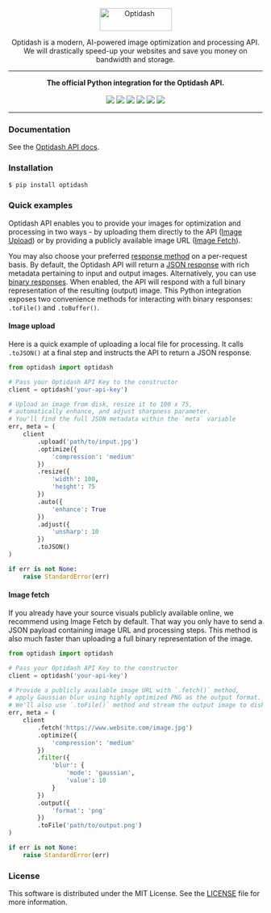 <p align="center"><a href="https://optidash.ai"><img src="media/logotype.png" alt="Optidash" width="143" height="45"/></a></p>

<p align="center">
Optidash is a modern, AI-powered image optimization and processing API.<br>We will drastically speed-up your websites and save you money on bandwidth and storage.
</p>

---
<p align="center">
<strong>The official Python integration for the Optidash API.</strong><br>
<br>
<img src="https://img.shields.io/pypi/v/optidash?style=flat&color=success"/>
<img src="https://img.shields.io/pypi/pyversions/optidash?style=flat&color=success"/>
<img src="https://img.shields.io/snyk/vulnerabilities/github/optidash-ai/optidash-python?style=flat&color=success"/>
<img src="https://img.shields.io/github/issues-raw/optidash-ai/optidash-python?style=flat&color=success"/>
<img src="https://img.shields.io/pypi/l/optidash?style=flat&color=success"/>
<img src="https://img.shields.io/twitter/follow/optidashAI?label=Follow%20Us&style=flat&color=success&logo=twitter"/>
</p>

---

### Documentation
See the [Optidash API docs](https://docs.optidash.ai).

### Installation
```bash
$ pip install optidash
```

### Quick examples
Optidash API enables you to provide your images for optimization and processing in two ways - by uploading them directly to the API ([Image Upload](https://docs.optidash.ai/requests/image-upload)) or by providing a publicly available image URL ([Image Fetch](https://docs.optidash.ai/requests/image-fetch)).

You may also choose your preferred [response method](https://docs.optidash.ai/introduction#choosing-response-method-and-format) on a per-request basis. By default, the Optidash API will return a [JSON response](https://docs.optidash.ai/responses/json-response-format) with rich metadata pertaining to input and output images. Alternatively, you can use [binary responses](https://docs.optidash.ai/responses/binary-responses). When enabled, the API will respond with a full binary representation of the resulting (output) image. This Python integration exposes two convenience methods for interacting with binary responses: `.toFile()` and `.toBuffer()`.

#### Image upload
Here is a quick example of uploading a local file for processing. It calls `.toJSON()` at a final step and instructs the API to return a JSON response.

```python
from optidash import optidash

# Pass your Optidash API Key to the constructor
client = optidash('your-api-key')

# Upload an image from disk, resize it to 100 x 75,
# automatically enhance, and adjust sharpness parameter.
# You'll find the full JSON metadata within the `meta` variable
err, meta = (
    client
        .upload('path/to/input.jpg')
        .optimize({
            'compression': 'medium'
        })
        .resize({
            'width': 100,
            'height': 75
        })
        .auto({
            'enhance': True
        })
        .adjust({
            'unsharp': 10
        })
        .toJSON()
)

if err is not None:
    raise StandardError(err)
```

#### Image fetch
If you already have your source visuals publicly available online, we recommend using Image Fetch by default. That way you only have to send a JSON payload containing image URL and processing steps. This method is also much faster than uploading a full binary representation of the image.

```python
from optidash import optidash

# Pass your Optidash API Key to the constructor
client = optidash('your-api-key')

# Provide a publicly available image URL with `.fetch()` method,
# apply Gaussian blur using highly optimized PNG as the output format.
# We'll also use `.toFile()` method and stream the output image to disk
err, meta = (
    client
        .fetch('https://www.website.com/image.jpg')
        .optimize({
            'compression': 'medium'
        })
        .filter({
            'blur': {
                'mode': 'gaussian',
                'value': 10
            }
        })
        .output({
            'format': 'png'
        })
        .toFile('path/to/output.png')
)

if err is not None:
    raise StandardError(err)
```

### License
This software is distributed under the MIT License. See the [LICENSE](LICENSE) file for more information.